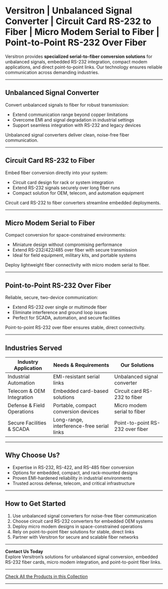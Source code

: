 # Versitron | Unbalanced Signal Converter | Circuit Card RS-232 to Fiber | Micro Modem Serial to Fiber | Point-to-Point RS-232 Over Fiber

Versitron provides **specialized serial-to-fiber conversion solutions** for unbalanced signals, embedded RS-232 integration, compact modem applications, and direct point-to-point links. Our technology ensures reliable communication across demanding industries.

---

## Unbalanced Signal Converter

Convert unbalanced signals to fiber for robust transmission:  

- Extend communication range beyond copper limitations  
- Overcome EMI and signal degradation in industrial settings  
- Support seamless integration with RS-232 and legacy devices  

Unbalanced signal converters deliver clean, noise-free fiber communication.

---

## Circuit Card RS-232 to Fiber

Embed fiber conversion directly into your system:  

- Circuit card design for rack or system integration  
- Extend RS-232 signals securely over long fiber runs  
- Compact solution for OEM, telecom, and automation equipment  

Circuit card RS-232 to fiber converters streamline embedded deployments.

---

## Micro Modem Serial to Fiber

Compact conversion for space-constrained environments:  

- Miniature design without compromising performance  
- Extend RS-232/422/485 over fiber with secure transmission  
- Ideal for field equipment, military kits, and portable systems  

Deploy lightweight fiber connectivity with micro modem serial to fiber.

---

## Point-to-Point RS-232 Over Fiber

Reliable, secure, two-device communication:  

- Extend RS-232 over single or multimode fiber  
- Eliminate interference and ground loop issues  
- Perfect for SCADA, automation, and secure facilities  

Point-to-point RS-232 over fiber ensures stable, direct connectivity.

---

## Industries Served

| Industry Application          | Needs & Requirements                        | Our Solutions                                |
|-------------------------------|---------------------------------------------|---------------------------------------------|
| Industrial Automation         | EMI-resistant serial links                  | Unbalanced signal converter                  |
| Telecom & OEM Integration     | Embedded card-based solutions               | Circuit card RS-232 to fiber                 |
| Defense & Field Operations    | Portable, compact conversion devices        | Micro modem serial to fiber                  |
| Secure Facilities & SCADA     | Long-range, interference-free serial links  | Point-to-point RS-232 over fiber             |

---

## Why Choose Us?

- Expertise in RS-232, RS-422, and RS-485 fiber conversion  
- Options for embedded, compact, and rack-mounted designs  
- Proven EMI-hardened reliability in industrial environments  
- Trusted across defense, telecom, and critical infrastructure  

---

## How to Get Started

1. Use unbalanced signal converters for noise-free fiber communication  
2. Choose circuit card RS-232 converters for embedded OEM systems  
3. Deploy micro modem designs in space-constrained operations  
4. Rely on point-to-point fiber solutions for stable, direct links  
5. Partner with Versitron for secure and scalable fiber networks  

---

**Contact Us Today**  
Explore Versitron’s solutions for unbalanced signal conversion, embedded RS-232 fiber cards, micro modem integration, and point-to-point fiber links.  

---

[Check All the Products in this Collection](https://www.versitron.com/collections/serial-to-fiber-converters)

---
